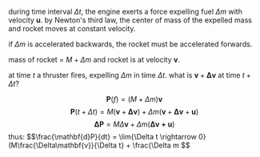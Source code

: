 during time interval $\Delta t$, the engine exerts a force expelling fuel $\Delta m$ with velocity $\mathbf{u}$.
by Newton's third law, the center of mass of the expelled mass and rocket moves at constant velocity.

if $\Delta m$ is accelerated backwards, the rocket must be accelerated forwards.

mass of rocket = $M + \Delta m$ and rocket is at velocity $\mathbf{v}$.

at time $t$ a thruster fires, expelling $\Delta m$ in time $\Delta t$. what is $\mathbf{v} + \mathbf{\Delta v}$ at time $t + \Delta t$?

$$\mathbf{P}(f) = (M + \Delta m)\mathbf{v}$$
$$\mathbf{P}(t + \Delta t) = M(\mathbf{v} + \mathbf{\Delta v}) + \Delta m (\mathbf{v} + \mathbf{\Delta v} + \mathbf{u})$$
$$\mathbf{\Delta P} = M\Delta \mathbf{v} + \Delta m (\mathbf{\Delta v + u})$$
thus:
$$\frac{\mathbf{d}P}{dt} = \lim{\Delta t \rightarrow 0}(M\frac{\Delta\mathbf{v}}{\Delta t} + \frac{\Delta m $$
